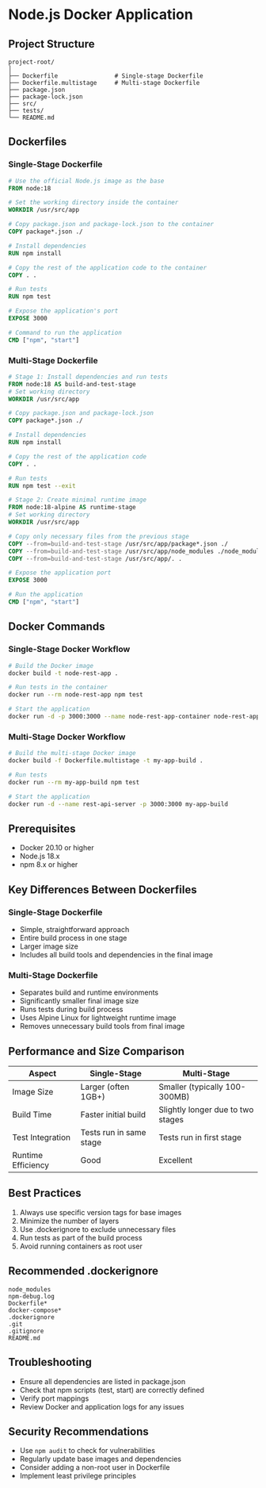 # Node.js Docker Application 

## Project Structure
```
project-root/
│
├── Dockerfile                # Single-stage Dockerfile
├── Dockerfile.multistage     # Multi-stage Dockerfile
├── package.json
├── package-lock.json
├── src/
├── tests/
└── README.md
```

## Dockerfiles

### Single-Stage Dockerfile
```dockerfile
# Use the official Node.js image as the base
FROM node:18

# Set the working directory inside the container
WORKDIR /usr/src/app

# Copy package.json and package-lock.json to the container
COPY package*.json ./

# Install dependencies
RUN npm install

# Copy the rest of the application code to the container
COPY . .

# Run tests
RUN npm test

# Expose the application's port
EXPOSE 3000

# Command to run the application
CMD ["npm", "start"]
```

### Multi-Stage Dockerfile
```dockerfile
# Stage 1: Install dependencies and run tests
FROM node:18 AS build-and-test-stage
# Set working directory
WORKDIR /usr/src/app

# Copy package.json and package-lock.json
COPY package*.json ./

# Install dependencies
RUN npm install

# Copy the rest of the application code
COPY . .

# Run tests
RUN npm test --exit

# Stage 2: Create minimal runtime image
FROM node:18-alpine AS runtime-stage
# Set working directory
WORKDIR /usr/src/app

# Copy only necessary files from the previous stage
COPY --from=build-and-test-stage /usr/src/app/package*.json ./
COPY --from=build-and-test-stage /usr/src/app/node_modules ./node_modules
COPY --from=build-and-test-stage /usr/src/app/. .

# Expose the application port
EXPOSE 3000

# Run the application
CMD ["npm", "start"]
```

## Docker Commands

### Single-Stage Docker Workflow
```bash
# Build the Docker image
docker build -t node-rest-app .

# Run tests in the container
docker run --rm node-rest-app npm test

# Start the application
docker run -d -p 3000:3000 --name node-rest-app-container node-rest-app
```

### Multi-Stage Docker Workflow
```bash
# Build the multi-stage Docker image
docker build -f Dockerfile.multistage -t my-app-build .

# Run tests
docker run --rm my-app-build npm test

# Start the application
docker run -d --name rest-api-server -p 3000:3000 my-app-build
```

## Prerequisites
- Docker 20.10 or higher
- Node.js 18.x
- npm 8.x or higher

## Key Differences Between Dockerfiles

### Single-Stage Dockerfile
- Simple, straightforward approach
- Entire build process in one stage
- Larger image size
- Includes all build tools and dependencies in the final image

### Multi-Stage Dockerfile
- Separates build and runtime environments
- Significantly smaller final image size
- Runs tests during build process
- Uses Alpine Linux for lightweight runtime image
- Removes unnecessary build tools from final image

## Performance and Size Comparison
| Aspect | Single-Stage | Multi-Stage |
|--------|--------------|-------------|
| Image Size | Larger (often 1GB+) | Smaller (typically 100-300MB) |
| Build Time | Faster initial build | Slightly longer due to two stages |
| Test Integration | Tests run in same stage | Tests run in first stage |
| Runtime Efficiency | Good | Excellent |

## Best Practices
1. Always use specific version tags for base images
2. Minimize the number of layers
3. Use .dockerignore to exclude unnecessary files
4. Run tests as part of the build process
5. Avoid running containers as root user

## Recommended .dockerignore
```
node_modules
npm-debug.log
Dockerfile*
docker-compose*
.dockerignore
.git
.gitignore
README.md
```

## Troubleshooting
- Ensure all dependencies are listed in package.json
- Check that npm scripts (test, start) are correctly defined
- Verify port mappings
- Review Docker and application logs for any issues

## Security Recommendations
- Use `npm audit` to check for vulnerabilities
- Regularly update base images and dependencies
- Consider adding a non-root user in Dockerfile
- Implement least privilege principles


